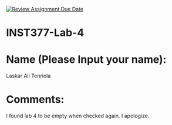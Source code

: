 [![Review Assignment Due Date](https://classroom.github.com/assets/deadline-readme-button-22041afd0340ce965d47ae6ef1cefeee28c7c493a6346c4f15d667ab976d596c.svg)](https://classroom.github.com/a/_zIxYTtp)
# INST377-Lab-4

# Name (Please Input your name):
Laskar Ali Tenriola

# Comments: 
I found lab 4 to be empty when checked again. I apologize.